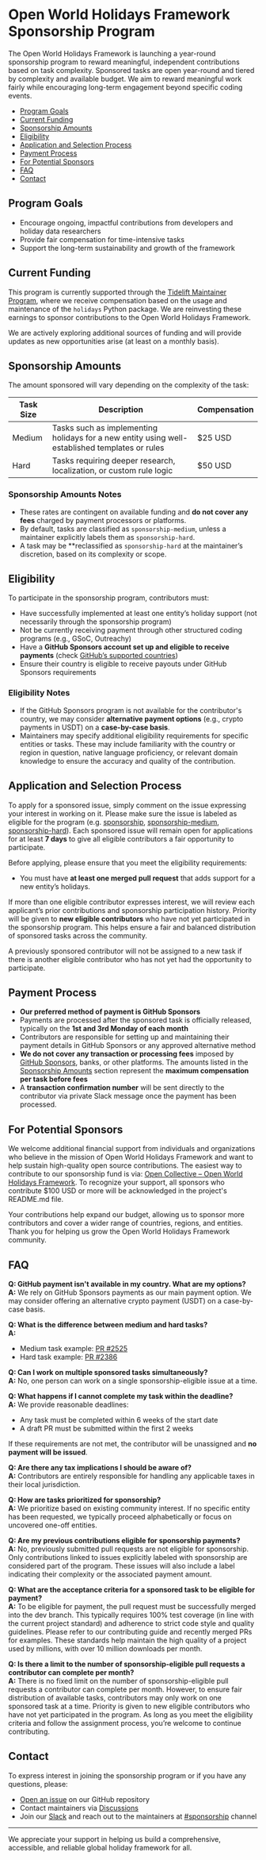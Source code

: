 # Open World Holidays Framework Sponsorship Program

The Open World Holidays Framework is launching a year-round sponsorship program to reward meaningful, independent contributions based on task complexity. Sponsored tasks are open year-round and tiered by complexity and available budget. We aim to reward meaningful work fairly while encouraging long-term engagement beyond specific coding events.

- [Program Goals](#program-goals)
- [Current Funding](#current-funding)
- [Sponsorship Amounts](#sponsorship-amounts)
- [Eligibility](#eligibility)
- [Application and Selection Process](#application-and-selection-process)
- [Payment Process](#payment-process)
- [For Potential Sponsors](#for-potential-sponsors)
- [FAQ](#faq)
- [Contact](#contact)

## Program Goals

- Encourage ongoing, impactful contributions from developers and holiday data researchers
- Provide fair compensation for time-intensive tasks
- Support the long-term sustainability and growth of the framework

## Current Funding

This program is currently supported through the [Tidelift Maintainer Program](https://tidelift.com/lifter/search/pypi/holidays), where we receive compensation based on the usage and maintenance of the `holidays` Python package. We are reinvesting these earnings to sponsor contributions to the Open World Holidays Framework.

We are actively exploring additional sources of funding and will provide updates as new opportunities arise (at least on a monthly basis).

## Sponsorship Amounts

The amount sponsored will vary depending on the complexity of the task:

| Task Size | Description                                                                                    | Compensation |
| --------- | ---------------------------------------------------------------------------------------------- | ------------ |
| Medium    | Tasks such as implementing holidays for a new entity using well-established templates or rules | \$25 USD     |
| Hard       | Tasks requiring deeper research, localization, or custom rule logic                           | \$50 USD     |

### Sponsorship Amounts Notes

- These rates are contingent on available funding and **do not cover any fees** charged by payment processors or platforms.
- By default, tasks are classified as `sponsorship-medium`, unless a maintainer explicitly labels them as `sponsorship-hard`.
- A task may be **reclassified as `sponsorship-hard` at the maintainer’s discretion, based on its complexity or scope.

## Eligibility

To participate in the sponsorship program, contributors must:

- Have successfully implemented at least one entity’s holiday support (not necessarily through the sponsorship program)
- Not be currently receiving payment through other structured coding programs (e.g., GSoC, Outreachy)
- Have a **GitHub Sponsors account set up and eligible to receive payments** (check [GitHub’s supported countries](https://docs.github.com/en/sponsors/getting-started-with-github-sponsors/about-github-sponsors#supported-regions-for-github-sponsors))
- Ensure their country is eligible to receive payouts under GitHub Sponsors requirements

### Eligibility Notes

- If the GitHub Sponsors program is not available for the contributor's country, we may consider **alternative payment options** (e.g., crypto payments in USDT) on a **case-by-case basis**.
- Maintainers may specify additional eligibility requirements for specific entities or tasks. These may include familiarity with the country or region in question, native language proficiency, or relevant domain knowledge to ensure the accuracy and quality of the contribution.

## Application and Selection Process

To apply for a sponsored issue, simply comment on the issue expressing your interest in working on it. Please make sure the issue is labeled as eligible for the program (e.g. [sponsorship](https://github.com/vacanza/holidays/issues?q=state%3Aopen%20label%3A%22sponsorship%22), [sponsorship-medium](https://github.com/vacanza/holidays/issues?q=state%3Aopen%20label%3Asponsorship%3Amedium), [sponsorship-hard](https://github.com/vacanza/holidays/issues?q=state%3Aopen%20label%3Asponsorship%3Ahard)). Each sponsored issue will remain open for applications for at least **7 days** to give all eligible contributors a fair opportunity to participate.

Before applying, please ensure that you meet the eligibility requirements:

- You must have **at least one merged pull request** that adds support for a new entity’s holidays.

If more than one eligible contributor expresses interest, we will review each applicant’s prior contributions and sponsorship participation history. Priority will be given to **new eligible contributors** who have not yet participated in the sponsorship program. This helps ensure a fair and balanced distribution of sponsored tasks across the community.

A previously sponsored contributor will not be assigned to a new task if there is another eligible contributor who has not yet had the opportunity to participate.

## Payment Process

- **Our preferred method of payment is GitHub Sponsors**
- Payments are processed after the sponsored task is officially released, typically on the **1st and 3rd Monday of each month**
- Contributors are responsible for setting up and maintaining their payment details in GitHub Sponsors or any approved alternative method
- **We do not cover any transaction or processing fees** imposed by [GitHub Sponsors](https://docs.github.com/en/sponsors/getting-started-with-github-sponsors/about-github-sponsors#about-github-sponsors), banks, or other platforms. The amounts listed in the [Sponsorship Amounts](#sponsorship-amounts) section represent the **maximum compensation per task before fees**
- A **transaction confirmation number** will be sent directly to the contributor via private Slack message once the payment has been processed.

## For Potential Sponsors

We welcome additional financial support from individuals and organizations who believe in the mission of Open World Holidays Framework and want to help sustain high-quality open source contributions. The easiest way to contribute to our sponsorship fund is via: [Open Collective – Open World Holidays Framework](https://opencollective.com/open-world-holidays-framework). To recognize your support, all sponsors who contribute $100 USD or more will be acknowledged in the project's README.md file.

Your contributions help expand our budget, allowing us to sponsor more contributors and cover a wider range of countries, regions, and entities. Thank you for helping us grow the Open World Holidays Framework community.

## FAQ

**Q: GitHub payment isn't available in my country. What are my options?**  
**A:** We rely on GitHub Sponsors payments as our main payment option. We may consider offering an alternative crypto payment (USDT) on a case-by-case basis.

**Q: What is the difference between medium and hard tasks?**  
**A:**

- Medium task example: [PR #2525](https://github.com/vacanza/holidays/pull/2525)
- Hard task example: [PR #2386](https://github.com/vacanza/holidays/pull/2386)

**Q: Can I work on multiple sponsored tasks simultaneously?**  
**A:** No, one person can work on a single sponsorship-eligible issue at a time.

**Q: What happens if I cannot complete my task within the deadline?**  
**A:** We provide reasonable deadlines:

- Any task must be completed within 6 weeks of the start date
- A draft PR must be submitted within the first 2 weeks

If these requirements are not met, the contributor will be unassigned and **no payment will be issued**.

**Q: Are there any tax implications I should be aware of?**  
**A:** Contributors are entirely responsible for handling any applicable taxes in their local jurisdiction.

**Q: How are tasks prioritized for sponsorship?**  
**A:** We prioritize based on existing community interest. If no specific entity has been requested, we typically proceed alphabetically or focus on uncovered one-off entities.

**Q: Are my previous contributions eligible for sponsorship payments?**  
**A:** No, previously submitted pull requests are not eligible for sponsorship. Only contributions linked to issues explicitly labeled with sponsorship are considered part of the program. These issues will also include a label indicating their complexity or the associated payment amount.

**Q: What are the acceptance criteria for a sponsored task to be eligible for payment?**  
**A:** To be eligible for payment, the pull request must be successfully merged into the dev branch. This typically requires 100% test coverage (in line with the current project standard) and adherence to strict code style and quality guidelines. Please refer to our contributing guide and recently merged PRs for examples. These standards help maintain the high quality of a project used by millions, with over 10 million downloads per month.

**Q: Is there a limit to the number of sponsorship-eligible pull requests a contributor can complete per month?**  
**A:** There is no fixed limit on the number of sponsorship-eligible pull requests a contributor can complete per month. However, to ensure fair distribution of available tasks, contributors may only work on one sponsored task at a time. Priority is given to new eligible contributors who have not yet participated in the program. As long as you meet the eligibility criteria and follow the assignment process, you’re welcome to continue contributing.

## Contact

To express interest in joining the sponsorship program or if you have any questions, please:

- [Open an issue](https://github.com/vacanza/holidays/issues/new) on our GitHub repository
- Contact maintainers via [Discussions](https://github.com/vacanza/holidays/discussions/2545)
- Join our [Slack](https://join.slack.com/t/vacanza-team/shared_invite/zt-31jz9je5t-dl0vayg0iJ3DEzDh82~8Sg) and reach out to the maintainers at [#sponsorship](https://vacanza-team.slack.com/archives/C08S8394T4N) channel

---

We appreciate your support in helping us build a comprehensive, accessible, and reliable global holiday framework for all.
